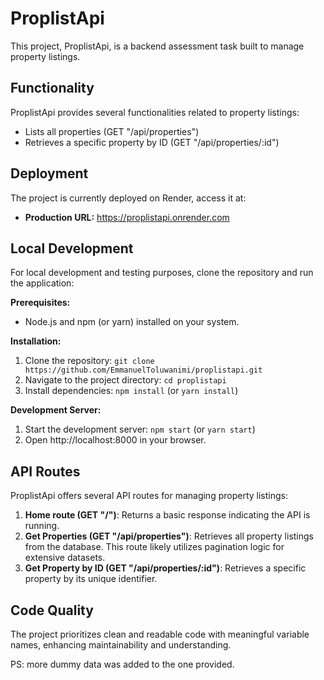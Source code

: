 # ProplistApi

This project, ProplistApi, is a backend assessment task built to manage property listings.

## Functionality

ProplistApi provides several functionalities related to property listings:

- Lists all properties (GET "/api/properties")
- Retrieves a specific property by ID (GET "/api/properties/:id")

## Deployment

The project is currently deployed on Render, access it at:

- **Production URL:** https://proplistapi.onrender.com

## Local Development

For local development and testing purposes, clone the repository and run the application:

**Prerequisites:**

- Node.js and npm (or yarn) installed on your system.

**Installation:**

1. Clone the repository: `git clone https://github.com/EmmanuelToluwanimi/proplistapi.git`
2. Navigate to the project directory: `cd proplistapi`
3. Install dependencies: `npm install` (or `yarn install`)

**Development Server:**

1. Start the development server: `npm start` (or `yarn start`)
2. Open http://localhost:8000 in your browser.

## API Routes

ProplistApi offers several API routes for managing property listings:

1. **Home route (GET "/")**: Returns a basic response indicating the API is running.
2. **Get Properties (GET "/api/properties")**: Retrieves all property listings from the database. This route likely utilizes pagination logic for extensive datasets.
3. **Get Property by ID (GET "/api/properties/:id")**: Retrieves a specific property by its unique identifier.

## Code Quality

The project prioritizes clean and readable code with meaningful variable names, enhancing maintainability and understanding.

PS: more dummy data was added to the one provided.
